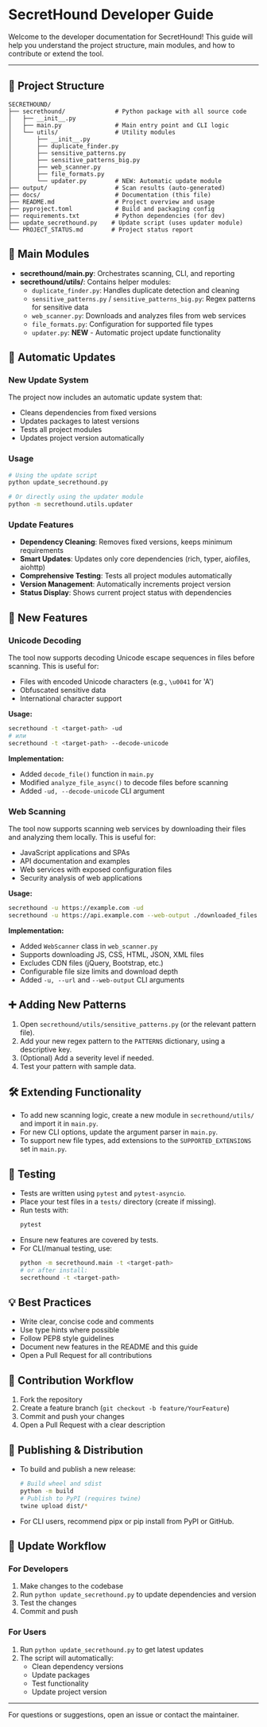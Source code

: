 # SecretHound Developer Guide

Welcome to the developer documentation for SecretHound! This guide will help you understand the project structure, main modules, and how to contribute or extend the tool.

---

## 📁 Project Structure

```
SECRETHOUND/
├── secrethound/              # Python package with all source code
│   ├── __init__.py
│   ├── main.py               # Main entry point and CLI logic
│   └── utils/                # Utility modules
│       ├── __init__.py
│       ├── duplicate_finder.py
│       ├── sensitive_patterns.py
│       ├── sensitive_patterns_big.py
│       ├── web_scanner.py
│       ├── file_formats.py
│       └── updater.py        # NEW: Automatic update module
├── output/                   # Scan results (auto-generated)
├── docs/                     # Documentation (this file)
├── README.md                 # Project overview and usage
├── pyproject.toml            # Build and packaging config
├── requirements.txt          # Python dependencies (for dev)
├── update_secrethound.py    # Update script (uses updater module)
└── PROJECT_STATUS.md        # Project status report
```

## 🧩 Main Modules

- **secrethound/main.py**: Orchestrates scanning, CLI, and reporting
- **secrethound/utils/**: Contains helper modules:
  - `duplicate_finder.py`: Handles duplicate detection and cleaning
  - `sensitive_patterns.py` / `sensitive_patterns_big.py`: Regex patterns for sensitive data
  - `web_scanner.py`: Downloads and analyzes files from web services
  - `file_formats.py`: Configuration for supported file types
  - `updater.py`: **NEW** - Automatic project update functionality

## 🔄 Automatic Updates

### New Update System
The project now includes an automatic update system that:
- Cleans dependencies from fixed versions
- Updates packages to latest versions
- Tests all project modules
- Updates project version automatically

### Usage
```bash
# Using the update script
python update_secrethound.py

# Or directly using the updater module
python -m secrethound.utils.updater
```

### Update Features
- **Dependency Cleaning**: Removes fixed versions, keeps minimum requirements
- **Smart Updates**: Updates only core dependencies (rich, typer, aiofiles, aiohttp)
- **Comprehensive Testing**: Tests all project modules automatically
- **Version Management**: Automatically increments project version
- **Status Display**: Shows current project status with dependencies

## 🔧 New Features

### Unicode Decoding
The tool now supports decoding Unicode escape sequences in files before scanning. This is useful for:
- Files with encoded Unicode characters (e.g., `\u0041` for 'A')
- Obfuscated sensitive data
- International character support

**Usage:**
```bash
secrethound -t <target-path> -ud
# или
secrethound -t <target-path> --decode-unicode
```

**Implementation:**
- Added `decode_file()` function in `main.py`
- Modified `analyze_file_async()` to decode files before scanning
- Added `-ud, --decode-unicode` CLI argument

### Web Scanning
The tool now supports scanning web services by downloading their files and analyzing them locally. This is useful for:
- JavaScript applications and SPAs
- API documentation and examples
- Web services with exposed configuration files
- Security analysis of web applications

**Usage:**
```bash
secrethound -u https://example.com -ud
secrethound -u https://api.example.com --web-output ./downloaded_files
```

**Implementation:**
- Added `WebScanner` class in `web_scanner.py`
- Supports downloading JS, CSS, HTML, JSON, XML files
- Excludes CDN files (jQuery, Bootstrap, etc.)
- Configurable file size limits and download depth
- Added `-u, --url` and `--web-output` CLI arguments

## ➕ Adding New Patterns

1. Open `secrethound/utils/sensitive_patterns.py` (or the relevant pattern file).
2. Add your new regex pattern to the `PATTERNS` dictionary, using a descriptive key.
3. (Optional) Add a severity level if needed.
4. Test your pattern with sample data.

## 🛠 Extending Functionality

- To add new scanning logic, create a new module in `secrethound/utils/` and import it in `main.py`.
- For new CLI options, update the argument parser in `main.py`.
- To support new file types, add extensions to the `SUPPORTED_EXTENSIONS` set in `main.py`.

## 🧪 Testing

- Tests are written using `pytest` and `pytest-asyncio`.
- Place your test files in a `tests/` directory (create if missing).
- Run tests with:
  ```bash
  pytest
  ```
- Ensure new features are covered by tests.
- For CLI/manual testing, use:
  ```bash
  python -m secrethound.main -t <target-path>
  # or after install:
  secrethound -t <target-path>
  ```

## 💡 Best Practices

- Write clear, concise code and comments
- Use type hints where possible
- Follow PEP8 style guidelines
- Document new features in the README and this guide
- Open a Pull Request for all contributions

## 🤝 Contribution Workflow

1. Fork the repository
2. Create a feature branch (`git checkout -b feature/YourFeature`)
3. Commit and push your changes
4. Open a Pull Request with a clear description

## 🚀 Publishing & Distribution

- To build and publish a new release:
  ```bash
  # Build wheel and sdist
  python -m build
  # Publish to PyPI (requires twine)
  twine upload dist/*
  ```
- For CLI users, recommend pipx or pip install from PyPI or GitHub.

## 🔄 Update Workflow

### For Developers
1. Make changes to the codebase
2. Run `python update_secrethound.py` to update dependencies and version
3. Test the changes
4. Commit and push

### For Users
1. Run `python update_secrethound.py` to get latest updates
2. The script will automatically:
   - Clean dependency versions
   - Update packages
   - Test functionality
   - Update project version

---

For questions or suggestions, open an issue or contact the maintainer.
